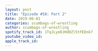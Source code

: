 ```yaml
---
layout: post
title: "Episode #58: Part 2"
date: 2019-06-01
categories: scumbags-of-wrestling
author: scumbags-of-wrestling
spotify_track_id: 1TqJLyeDJHdDZl5tFEDnk7
youtube_video_id: 
apple_track_id: 
---
```


